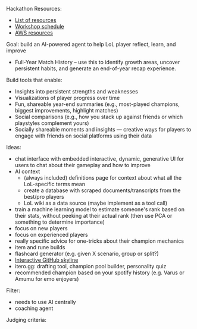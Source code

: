 Hackathon Resources:
- [List of resources](https://riftrewind.devpost.com/resources)
- [Workshop schedule](https://docs.google.com/document/d/1d8l462pyoALIbe3JbR5FSkiokv5A5aRGe3Ug08mRloU/edit?tab=t.0)
- [AWS resources](https://docs.google.com/document/d/1zSmIWKUi8w20LrJYE5-mJpzNeJ8LTJKkFpy2iIhrzXk/edit?tab=t.0#heading=h.abbfqc3r78ge)


Goal: build an AI-powered agent to help LoL player reflect, learn, and improve
- Full-Year Match History – use this to identify growth areas, uncover persistent habits, and generate an end-of-year recap experience.

Build tools that enable:
- Insights into persistent strengths and weaknesses
- Visualizations of player progress over time
- Fun, shareable year-end summaries (e.g., most-played champions, biggest improvements, highlight matches)
- Social comparisons (e.g., how you stack up against friends or which playstyles complement yours)
- Socially shareable moments and insights — creative ways for players to engage with friends on social platforms using their data

Ideas:
- chat interface with embedded interactive, dynamic, generative UI for users to chat about their gameplay and how to improve
- AI context
    - (always included) definitions page for context about what all the LoL-specific terms mean
    - create a database with scraped documents/transcripts from the best/pro players
    - LoL wiki as a data source (maybe implement as a tool call)
- train a machine learning model to estimate someone's rank based on their stats, without peeking at their actual rank (then use PCA or something to determine importance)
- focus on new players
- focus on experienced players
- really specific advice for one-tricks about their champion mechanics
- item and rune builds
- flashcard generator (e.g. given X scenario, group or split?)
- [Interactive GitHub skyline](https://github.com/github/gh-skyline)
- itero.gg: drafting tool, champion pool builder, personality quiz
- recommended champion based on your spotify history (e.g. Varus or Amumu for emo enjoyers)

Filter:
- needs to use AI centrally
- coaching agent

Judging criteria:
